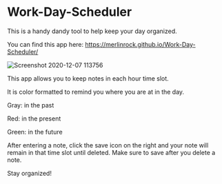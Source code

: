 # Work-Day-Scheduler

This is a handy dandy tool to help keep your day organized.

You can find this app here: https://merlinrock.github.io/Work-Day-Scheduler/

![Screenshot 2020-12-07 113756](https://user-images.githubusercontent.com/74565661/101431583-30a15100-38d5-11eb-8eee-5b1af0f74394.png)


This app allows you to keep notes in each hour time slot. 

It is color formatted to remind you where you are at in the day.

Gray: in the past

Red: in the present

Green: in the future

After entering a note, click the save icon on the right and your note will remain in that time slot until deleted.
Make sure to save after you delete a note.

Stay organized!